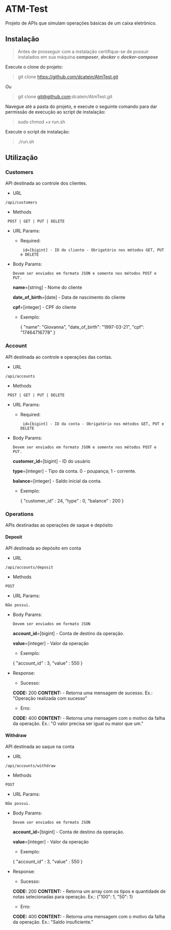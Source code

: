 # ATM-Test

Projeto de APIs que simulam operações básicas de um caixa eletrônico.

## Instalação

> Antes de prosseguir com a instalação certifique-se de possuir instalados em sua máquina ***composer***, ***docker*** e ***docker-compose***


Execute o clone do projeto:

> git clone https://github.com/dcatein/AtmTest.git

*Ou*

> git clone git@github.com:dcatein/AtmTest.git


Navegue até a pasta do projeto, e execute o seguinte comando para dar permissão de execução ao script de instalação:

> sudo chmod +x run.sh


Execute o script de instalação:

> ./run.sh


## Utilização 

### Customers

API destinada ao controle dos clientes.

- URL

`/api/customers`

- Methods

` POST | GET | PUT | DELETE`
 
   
- URL Params:

    - Required:
    
       ` id=[bigint] - ID do cliente - Obrigatório nos métodos GET, PUT e DELETE`

            
- Body Params:

    `Devem ser enviados em formato JSON e somente nos métodos POST e PUT.`

    **name**=[string] - Nome do cliente

    **date_of_birth**=[date] - Data de nascimento do cliente

    **cpf**=[integer] - CPF do cliente

    - Exemplo:


        {
            "name": "Giovanna",
            "date_of_birth": "1997-03-21",
            "cpf": "17464716778"
        }


### Account

API destinada ao controle e operações das contas.

    
- URL

`/api/accounts`

- Methods

` POST | GET | PUT | DELETE`

- URL Params:

    - Required:
    
       ` id=[bigint] - ID da conta - Obrigatório nos métodos GET, PUT e DELETE`
       
       
- Body Params:
            
    `Devem ser enviados em formato JSON e somente nos métodos POST e PUT.`
        
    **customer_id**=[bigint] - ID do usuário

    **type**=[integer] - Tipo da conta. 0 - poupança; 1 - corrente.

    **balance**=[integer] - Saldo inicial da conta.
        
    - Exemplo:
        
        {
            "customer_id" : 24,
            "type" : 0,
            "balance" : 200
        }
        
        
### Operations

APIs destinadas as operações de saque e depósito

#### Deposit

API destinada ao depósito em conta

- URL

`/api/accounts/deposit`

- Methods

` POST `

- URL Params:

`Não possui.`


- Body Params:

    `Devem ser enviados em formato JSON`
    
    **account_id**=[bigint] - Conta de destino da operação.
    
    **value**=[integer] - Valor da operação
    
    - Exemplo:
    
    {
        "account_id" : 3,
        "value" : 550
    }
    
- Response:
    
    - Sucesso:
    
    **CODE:** 200
    **CONTENT:** - Retorna uma mensagem de sucesso. Ex.:  "Operação realizada com sucesso"
    
    - Erro:
    
    **CODE:** 400
    **CONTENT:** - Retorna uma mensagem com o motivo da falha da operação. Ex.:  "O valor precisa ser igual ou maior que um."
    
    
#### Withdraw

API destinada ao saque na conta

- URL

`/api/accounts/withdraw`

- Methods

` POST `

- URL Params:

`Não possui.`


- Body Params:

    `Devem ser enviados em formato JSON`
    
    **account_id**=[bigint] - Conta de destino da operação.
    
    **value**=[integer] - Valor da operação
    
    - Exemplo:
    
    {
        "account_id" : 3,
        "value" : 550
    }
    
- Response:
    
    - Sucesso:
    
    **CODE:** 200
    **CONTENT:** - Retorna um array com os tipos e quantidade de notas selecionadas para operação. Ex.:  {"100": 1, "50": 1}
    
    - Erro:
    
    **CODE:** 400
    **CONTENT:** - Retorna uma mensagem com o motivo da falha da operação. Ex.: "Saldo insuficiente."
    
    
    

